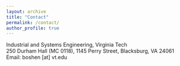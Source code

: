 ```yaml
---
layout: archive
title: "Contact"
permalink: /contact/
author_profile: true
---
```

Industrial and Systems Engineering, Virginia Tech<br>
250 Durham Hall (MC 0118), 1145 Perry Street, Blacksburg, VA 24061<br>
Email: boshen [at] vt.edu

